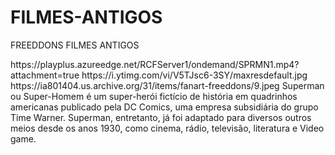 # FILMES-ANTIGOS
FREEDDONS FILMES ANTIGOS
<item>
<title>[B]COLEÇÃO DO SUPERMAN  [COLOR yellow]FILMES  DE  ÉPOCA[/COLOR]  [COLOR lime][/COLOR]  DUBLADO [/B]</title>
<link>https://playplus.azureedge.net/RCFServer1/ondemand/SPRMN1.mp4?attachment=true</link>
<thumbnail>https://i.ytimg.com/vi/V5TJsc6-3SY/maxresdefault.jpg</thumbnail>
<fanart>https://ia801404.us.archive.org/31/items/fanart-freeddons/9.jpeg</fanart>
<info>Superman ou Super-Homem é um super-herói fictício de história em quadrinhos americanas publicado pela DC Comics, uma empresa subsidiária do grupo Time Warner. Superman, entretanto, já foi adaptado para diversos outros meios desde os anos 1930, como cinema, rádio, televisão, literatura e Video game.</info>
<genre></genre>
</item>
